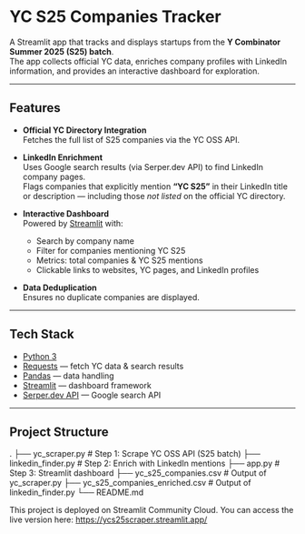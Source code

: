 # YC S25 Companies Tracker

A Streamlit app that tracks and displays startups from the **Y Combinator Summer 2025 (S25) batch**.  
The app collects official YC data, enriches company profiles with LinkedIn information, and provides an interactive dashboard for exploration.

---

## Features

- **Official YC Directory Integration**  
  Fetches the full list of S25 companies via the YC OSS API.

- **LinkedIn Enrichment**  
  Uses Google search results (via Serper.dev API) to find LinkedIn company pages.  
  Flags companies that explicitly mention **“YC S25”** in their LinkedIn title or description — including those *not listed* on the official YC directory.

- **Interactive Dashboard**  
  Powered by [Streamlit](https://streamlit.io) with:
  - Search by company name  
  - Filter for companies mentioning YC S25  
  - Metrics: total companies & YC S25 mentions  
  - Clickable links to websites, YC pages, and LinkedIn profiles  

- **Data Deduplication**  
  Ensures no duplicate companies are displayed.

---

## Tech Stack

- [Python 3](https://www.python.org/)  
- [Requests](https://docs.python-requests.org/) — fetch YC data & search results  
- [Pandas](https://pandas.pydata.org/) — data handling  
- [Streamlit](https://streamlit.io/) — dashboard framework  
- [Serper.dev API](https://serper.dev/) — Google search API  

---

## Project Structure

.
├── yc_scraper.py # Step 1: Scrape YC OSS API (S25 batch)
├── linkedin_finder.py # Step 2: Enrich with LinkedIn mentions
├── app.py # Step 3: Streamlit dashboard
├── yc_s25_companies.csv # Output of yc_scraper.py
├── yc_s25_companies_enriched.csv # Output of linkedin_finder.py
└── README.md

This project is deployed on Streamlit Community Cloud.
You can access the live version here:
https://ycs25scraper.streamlit.app/

